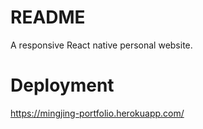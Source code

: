 # README

A responsive React native personal website.

# Deployment

https://mingjing-portfolio.herokuapp.com/
